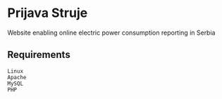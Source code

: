 # Prijava Struje
Website enabling online electric power consumption reporting in Serbia

## Requirements 

```
Linux
Apache
MySQL
PHP
```
